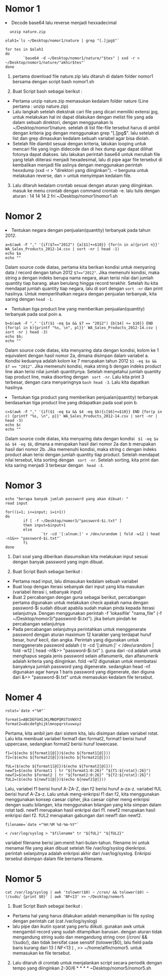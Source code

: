# Nomor 1
<li> Decode base64 lalu reverse menjadi hexxadecimal
  
```
  unzip nature.zip

olah1=`ls ~/Desktop/nomor1/nature | grep "[.]jpg$"`

for tes in $olah1
do
        `base64 -d ~/Desktop/nomor1/nature/"$tes" | xxd -r > ~/Desktop/nomor1/nature/"akhir$tes"`
done
```
1. pertama download file nature.zip lalu ditaruh di dalam folder nomor1 bersama dengan script bash nomor1.sh

2. Buat Script bash sebagai berikut :
- Pertama unzip nature.zip memasukan kedalam folder nature (Line pertama : unzip nature.zip)
- Lalu langkah setelah diekstrak cari file yang dicari memiliki extensi jpg, untuk melakukan hal ini dapat dilakukan dengan melist file yang ada dalam sebuah direktori, dengan menggunakan ls ~/Desktop/nomor1/nature. setelah di list file-file tersebut harus di ambil dengan kriteria jpg dengan menggunakan grep "[.]jpg$". lalu setelah di list dan grep dimasukan kedalam sebuah variabel agar bisa diolah.
- Setelah file diambil sesuai dengan kriteria, lakukan looping untuk mencari file yang ingin didecode dan di hex dump agar dapat dilihat fotonya dapat diakses. lalu lakukan perintah base64 untuk merubah file yang telah diiterasi menjadi hexadesimal, lalu di pipe agar file tersebut di kembalikan menjadi file aslinya dengan menggunakan perintah hexxdump (xxd -r > "direktori yang diinginkan"). -r berguna untuk melakukan reverse, dan > untuk menyimpan kedalam file.

3.  Lalu ditaruh kedalam crontab sesuai dengan aturan yang diinginkan. masuk ke menu crontab dengan command  crontab -e. lalu tulis dengan aturan : 14 14 14 2 fri ~/Desktop/nomor1/nomor1.sh


# Nomor 2

<li>Tentukan negara dengan penjualan(quantity) terbanyak pada tahun 2012.
  
  ```
  a=$(awk -F "," '{if($7=="2012") {a[$1]+=$10}} {for(n in a){print n}}' WA_Sales_Products_2012-14.csv | sort -nr | head -1)
  echo $a
  echo ""
  ```
  
  Dalam source code diatas, pertama kita berikan kondisi untuk menyaring data / record dengan tahun 2012 ```$7=="2012"```. Jika memenuhi kondisi, maka string a dengan indeks berupa nama negara, akan terisi nilai dari jumlah quantity tiap barang. akan berulang hingga record terakhir. Setelah itu kita mendapat jumlah quantity tiap negara, lalu di sort dengan ``` sort -nr ``` dan print hasilnya. Untuk memperlihatkan negara dengan penjualan terbanyak, kita saring dengan ```head -1```. 
  
<li>Tentukan tiga product line yang memberikan penjualan(quantity) terbanyak pada soal poin a.
  
  ```
  b=$(awk -F "," '{if($1 -eq $a && $7 == "2012") {b[$4] += $10}} END {for(pl in b){printf "%s, \n", pl}}' WA_Sales_Products_2012-14.csv | sort -nr | head -3)
  echo $b;
  echo ""
  ```
  
  Dalam source code diatas, kita menyaring data dengan kondisi, kolom ke 1 equivalent dengan hasil nomor 2a, dimana disimpan dalam variabel a. Kondisi keduanya adalah kolom ke 7 merupakan tahun 2012 ``` $1 -eq $a && $7 == "2012" ```. Jika memenuhi kondisi, maka string b dengan indeks product line akan terisi nilai jumlah quantitynya. Setelah mengetahui jumlah quantity tiap product line, maka disorting dengan ``` sort -nr```. Lalu kita print 3 terbesar, dengan cara menyaringnya ```bash head -3```. Lalu kita dapatkan hasilnya.
<li>Tentukan tiga product yang memberikan penjualan(quantity) terbanyak berdasarkan tiga product line yang didapatkan pada soal poin b.
  
  ```
  c=$(awk -F "," '{if($1 -eq $a && $4 -eq $b){c[$6]+=$10}} END {for(p in c) {printf "%s, \n", p}}' WA_Sales_Products_2012-14.csv | sort -nr | head -3)
  echo $c
  echo ""
  ```
  Dalam source code diatas, kita menyaring data dengan kondisi ``` $1 -eq $a && $4 -eq $b```, dimana a merupakan hasil dari nomor 2a dan b merupakan hasil dari nomor 2b. Jika memenuhi kondisi, maka string c dengan indeks product akan terisi dengan jumlah quantity tiap product. Setelah mendapat nilai tersebut, kita sorting dengan ``` sort -nr```. Setelah sorting, kita print dan kita saring menjadi 3 terbesar dengan ``` head -3```.

# Nomor 3

```
echo "berapa banyak jumlah password yang akan dibuat: "
read input

for((i=1; i<=input; i=i+1))
do
        if [ -f ~/Desktop/nomor3/"password-$i.txt" ]
        then input=$input+1
        else
                `tr -cd '[:alnum:]' < /dev/urandom | fold -w12 | head -n1&>> "password-$i.txt"`
        fi
done

```
1. Dari soal yang diberikan diasumsikan kita melakukan input sesuai dengan banyak password yang ingin dibuat.

2. Buat Script Bash sebagai berikut :
- Pertama read input, lalu dimasukan kedalam sebuah variabel
- Buat loop dengan iterasi sebanyak dari input yang kita masukan (variabel iterasi i, sebanyak input)
- Buat 2 percabangan dengan guna sebagai berikut, percabangan pertama digunakan untuk melakukan check apakah nama dengan password-$i sudah dibuat apabila sudah makan pinda kepada iterasi selanjutnya. Dengan menggunakan perintah  -f 'lokasifile' "nama_file" (-f ~/Desktop/nomor3/"password-$i.txt"). jika belum pindah ke percabangan selanjutnya
- Pada percabangan selanjutnya perintahkan untuk menggenerate password dengan aturan maximum 12 karakter yang terdapat huruf besar, huruf kecil, dan angka. Perintah yang digunakan untuk menggenerate password adalah ( tr -cd '[:alnum:]'  < /dev/urandom | fold -w12 | head -n1&>> "password-$i.txt" ). guna dari -cd adalah untuk menghapus segala jenis password selain alfanumerik, dan alfanumerik adalah kriteria yang diinginkan. fold -w12 digunakan untuk membatasi banyaknya jumlah password yang digenerate. sedangkan head -n1 digunakan agar hanya 1 baris password yang digenerate, dan diguna dari &>> "password-$i.txt" untuk memasukan kedalam file tersebut.

# Nomer 4

```
rotat=`date +"%H"`

format1=ABCDEFGHIJKLMNOPQRSTUVWXYZ
format2=abcdefghijklmnopqrstuvwxyz
```

Pertama, kita ambil jam dari sistem kita, lalu disimpan dalam variabel rotat. Lalu kita membuat variabel format1 dan format2, format1 berisi huruf uppercase, sedangkan format2 berisi huruf lowercase.

```
f1=($(echo ${format1[@]})$(echo ${format1[@]}))
f2=($(echo ${format2[@]})$(echo ${format2[@]}))

fUL=($(echo ${format1[@]})$(echo ${format2[@]}))
newf1=$(echo $format1 | tr "${format1:0:26}" "${f1:${rotat}:26}")
newf2=$(echo $format2 | tr "${format2:0:26}" "${f2:${rotat}:26}")
fUL2=($(echo ${newf1[@]})$(echo ${newf2[@]}))
```

Lalu, variabel f1 berisi huruf A-ZA-Z, dan f2 berisi huruf a-za-z. variabel fUL berisi huruf A-Za-z. Lalu untuk meng-enkripsi f1 dan f2, kita menggunakan menggunakan konsep caesar cipher, jika caesar cipher meng enkripsi dengan suatu bilangan, kita menggunakan bilangan yang kita simpan dalam rotat tadi. newf1 merupakan hasil enkripsi dari f1. newf2 merupakan hasil enkripsi dari f2. fUL2 merupakan gabungan dari newf1 dan newf2.

```
filename=`date +"%H:%M %d-%m-%Y"`

< /var/log/syslog > "$filename" tr "${fUL}" "${fUL2}"
```

variabel filename berisi jam:menit hari-bulan-tahun. filename ini untuk menamai file yang akan dibuat setelah file /var/log/syslog dienkripsi. perintah selanjutnya adalah enkripsi akhir dari /var/log/syslog. Enkripsi tersebut disimpan dalam file bernama filename.

# Nomor 5

```
cat /var/log/syslog | awk 'tolower($0) ~ /cron/ && tolower($0) ~ !/sudo/ {print $0}' | awk 'NF<13' >> ~/Desktop/nomor5
```
1. Buat Script Bash sebagai berikut :
- Pertama hal yang harus dilakukan adalah menampilkan isi file syslog dengan perintah cat (cat /var/log/syslog)
- lalu pipe dan ikutin syarat yang perlu diikuti. gunakan awk untuk mengambil record yang sudah ditampilkan barusan. dengan aturan tidak mengandung string sudo dan mengandung string cron (/cron/ && !/sudo/), dan tidak bersifat case sensitif (tolower($0), lalu field pada baris kurang dari 13 ( NF<13 ) , >> ~/home/alfin/nomor5. untuk memasukan ke file tersebut.

2. Lalu ditaruh di crontab untuk menjalankan script secara periodik dengan tempo yang diinginkan 2-30/6 * * * * ~Desktop/nomor5/nomor5.sh
